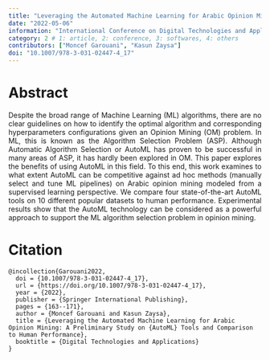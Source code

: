 ```yaml
---
title: "Leveraging the Automated Machine Learning for Arabic Opinion Mining: A Preliminary Study on AutoML Tools and Comparison to Human Performance"
date: "2022-05-06"
information: "International Conference on Digital Technologies and Applications"
category: 2 # 1: article, 2: conference, 3: softwares, 4: others
contributors: ["Moncef Garouani", "Kasun Zaysa"]
doi: "10.1007/978-3-031-02447-4_17"
---
```


# Abstract
<p style='text-align: justify;'>
Despite the broad range of Machine Learning (ML) algorithms, there are no clear guidelines on how to identify the optimal algorithm and corresponding hyperparameters configurations given an Opinion Mining (OM) problem. In ML, this is known as the Algorithm Selection Problem (ASP). Although Automatic Algorithm Selection or AutoML has proven to be successful in many areas of ASP, it has hardly been explored in OM. This paper explores the benefits of using AutoML in this field. To this end, this work examines to what extent AutoML can be competitive against ad hoc methods (manually select and tune ML pipelines) on Arabic opinion mining modeled from a supervised learning perspective. We compare four state-of-the-art AutoML tools on 10 different popular datasets to human performance. Experimental results show that the AutoML technology can be considered as a powerful approach to support the ML algorithm selection problem in opinion mining.
</p>
 
# Citation

```
@incollection{Garouani2022,
  doi = {10.1007/978-3-031-02447-4_17},
  url = {https://doi.org/10.1007/978-3-031-02447-4_17},
  year = {2022},
  publisher = {Springer International Publishing},
  pages = {163--171},
  author = {Moncef Garouani and Kasun Zaysa},
  title = {Leveraging the Automated Machine Learning for Arabic Opinion Mining: A Preliminary Study on {AutoML} Tools and Comparison to Human Performance},
  booktitle = {Digital Technologies and Applications}
}
```